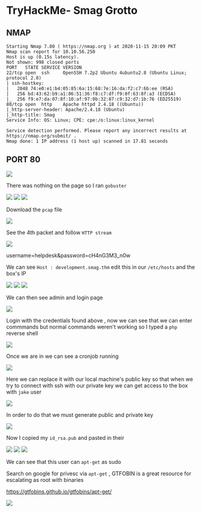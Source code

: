 # TryHackMe- Smag Grotto

## NMAP

```
Starting Nmap 7.80 ( https://nmap.org ) at 2020-11-15 20:09 PKT
Nmap scan report for 10.10.56.250
Host is up (0.15s latency).
Not shown: 998 closed ports
PORT   STATE SERVICE VERSION
22/tcp open  ssh     OpenSSH 7.2p2 Ubuntu 4ubuntu2.8 (Ubuntu Linux; protocol 2.0)
| ssh-hostkey: 
|   2048 74:e0:e1:b4:05:85:6a:15:68:7e:16:da:f2:c7:6b:ee (RSA)
|   256 bd:43:62:b9:a1:86:51:36:f8:c7:df:f9:0f:63:8f:a3 (ECDSA)
|_  256 f9:e7:da:07:8f:10:af:97:0b:32:87:c9:32:d7:1b:76 (ED25519)
80/tcp open  http    Apache httpd 2.4.18 ((Ubuntu))
|_http-server-header: Apache/2.4.18 (Ubuntu)
|_http-title: Smag
Service Info: OS: Linux; CPE: cpe:/o:linux:linux_kernel

Service detection performed. Please report any incorrect results at https://nmap.org/submit/ .
Nmap done: 1 IP address (1 host up) scanned in 17.81 seconds

```
## PORT 80

<img src="https://imgur.com/qh7Sog8.png"/>

There was nothing on the page so I ran `gobuster`

<img src="https://imgur.com/UO6C5tr.png"/>


<img src="https://imgur.com/HZmF8wP.png"/>

<img src="https://imgur.com/xeTzBsS.png"/>

Download the `pcap` file 

<img src="https://imgur.com/R9rDjSv.png"/>

See the 4th packet and follow `HTTP stream`

<img src="https://imgur.com/y57Mdid.png"/>

username=helpdesk&password=cH4nG3M3_n0w

We can see `Host : development.smag.thm` edit this in our `/etc/hosts` and the box's IP

<img src="https://imgur.com/KGbbtyq.png"/>

<img src="https://imgur.com/gPoGI71.png"/>

<img src="https://imgur.com/CHZo21J.png"/>

We can then see admin and login page

<img src="https://imgur.com/8158u2f.png"/>

Login with the credentials found above , now we can see that we can enter commmands but normal commands weren't working so I typed a `php` reverse shell 

<img src="https://imgur.com/rfaqQoH.png"/>

Once we are in we can see a cronjob running 

<img src="https://imgur.com/k4ibbeH.png"/>

Here we can replace it with our local machine's public key so that when we try to connect with ssh with our private key we can get access to the box with `jake` user

<img src="https://imgur.com/ed1UhmD.png"/>

In order to do that we must generate public and private key

<img src="https://imgur.com/sZ25vqd.png"/>

Now I copied my `id_rsa.pub` and pasted in their 

<img src="https://imgur.com/Jm5juk8.png"/>

<img src="https://imgur.com/W7VRz1s.png"/>

<img src="https://imgur.com/dXsfOM5.png"/>

We can see that this user can `apt-get` as sudo 

Search on google for privesc via `apt-get` , GTFOBIN is a great resource for escalating as root with binaries

https://gtfobins.github.io/gtfobins/apt-get/

<img src='https://imgur.com/Oflq3XZ.png'/>